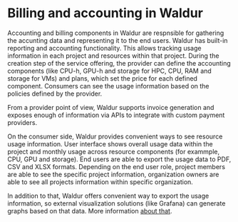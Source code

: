 # Billing and accounting in Waldur

Accounting and billing components in Waldur are respnsible for gathering the accunting data and representing it to the
end users. Waldur has built-in reporting and accounting functionality. This allows tracking usage information in each
project and resources within that project. During the creation step of the service offering, the provider can define
the accounting components (like CPU-h, GPU-h and storage for HPC, CPU, RAM and storage for VMs) and plans, which set
the price for each defined component. Consumers can see the usage information based on the policies defined by the
provider.

From a provider point of view, Waldur supports invoice generation and exposes enough of information via APIs to
integrate with custom payment providers.

On the consumer side, Waldur provides convenient ways to see resource usage information. User interface shows overall
usage data within the project and monthly usage across resource components (for exammple, CPU, GPU and storage).
End users are  able to export the usage data to PDF, CSV and XLSX formats. Depending on the end user role,
project members are able to  see the specific project information, organization owners are able to see all projects
information within specific organization.

In addition to that, Waldur offers convenient way to export the usage information, so external visualization solutions
(like Grafana) can generate graphs based on that data. More information [about that](grafana.md).

